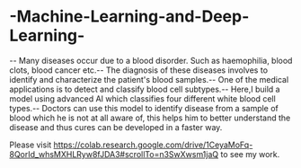 # -Machine-Learning-and-Deep-Learning-

-- Many diseases occur due to a blood disorder. Such as haemophilia, blood clots, blood cancer etc.-- The diagnosis of these diseases involves to identify and characterize the patient's blood samples.-- One of the medical applications is to detect and classify blood cell subtypes.-- Here,I build a model using advanced AI which classifies four different white blood cell types.-- Doctors can use this model to identify disease from a sample of blood which he is not at all aware of, this helps him to better understand the disease and thus cures can be developed in a faster way.

Please visit https://colab.research.google.com/drive/1CeyaMoFq-8QorId_whsMXHLRyw8fJDA3#scrollTo=n3SwXwsm1jaQ to see my work.
